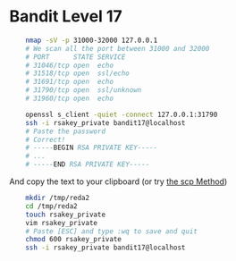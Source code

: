 # Bandit Level 17

```bash
    nmap -sV -p 31000-32000 127.0.0.1
    # We scan all the port between 31000 and 32000
    # PORT      STATE SERVICE
    # 31046/tcp open  echo
    # 31518/tcp open  ssl/echo
    # 31691/tcp open  echo
    # 31790/tcp open  ssl/unknown
    # 31960/tcp open  echo
```
```bash
    openssl s_client -quiet -connect 127.0.0.1:31790
    ssh -i rsakey_private bandit17@localhost
    # Paste the password 
    # Correct!
    # -----BEGIN RSA PRIVATE KEY-----
    # ...
    # -----END RSA PRIVATE KEY-----
```
And copy the text to your clipboard (or try [the scp Method](https://github.com/Reda-BELHAJ/OverTheWire/blob/main/Bandit/Bandit0-9/Level1.md#part-i))

```bash
    mkdir /tmp/reda2
    cd /tmp/reda2
    touch rsakey_private
    vim rsakey_private
    # Paste [ESC] and type :wq to save and quit
    chmod 600 rsakey_private
    ssh -i rsakey_private bandit17@localhost
```
